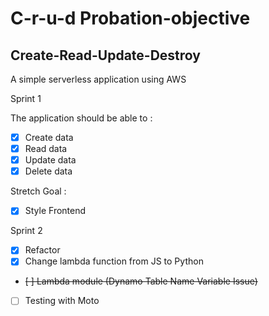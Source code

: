 # C-r-u-d Probation-objective

## Create-Read-Update-Destroy

A simple serverless application using AWS

Sprint 1

The application should be able to :

- [x] Create data
- [x] Read data
- [x] Update data
- [x] Delete data

Stretch Goal :

- [x] Style Frontend

Sprint 2

- [x] Refactor
- [x] Change lambda function from JS to Python
- <s>[ ] Lambda module (Dynamo Table Name Variable Issue)</s>
- [ ] Testing with Moto
